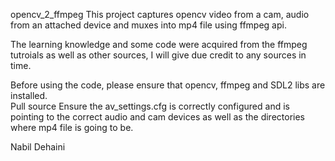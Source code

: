 opencv_2_ffmpeg
This project captures opencv video from a cam, audio from an attached device and muxes into mp4 file using ffmpeg api. 

The learning knowledge and some code were acquired from the ffmpeg tutroials as well as other sources, I will give due credit to any sources in time.  

Before using the code, please ensure that opencv, ffmpeg and SDL2 libs are installed.  
Pull source
Ensure the av_settings.cfg is correctly configured and is pointing to the correct audio and cam devices as well as the directories where mp4 file is going to be.

Nabil Dehaini  
  